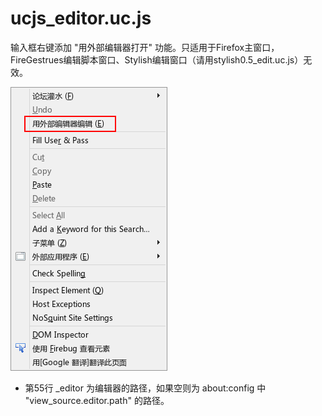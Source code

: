 ucjs_editor.uc.js
=================

输入框右键添加 "用外部编辑器打开" 功能。只适用于Firefox主窗口，FireGestrues编辑脚本窗口、Stylish编辑窗口（请用stylish0.5\_edit.uc.js）无效。

![](externalEditor.png)

 - 第55行 \_editor 为编辑器的路径，如果空则为 about:config 中 "view_source.editor.path" 的路径。